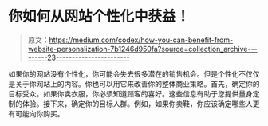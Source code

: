 # 你如何从网站个性化中获益！

> 原文：<https://medium.com/codex/how-you-can-benefit-from-website-personalization-7b1246d950fa?source=collection_archive---------23----------------------->

如果你的网站没有个性化，你可能会失去很多潜在的销售机会。但是个性化不仅仅是关于你网站上的内容。你也可以用它来改善你的整体商业策略。首先，确定你的目标受众。如果你卖衣服，你必须知道顾客的喜好。这些信息有助于您提供量身定制的体验。接下来，确定你的目标人群。例如，如果你卖鞋，你应该确定哪些人更有可能向你购买。